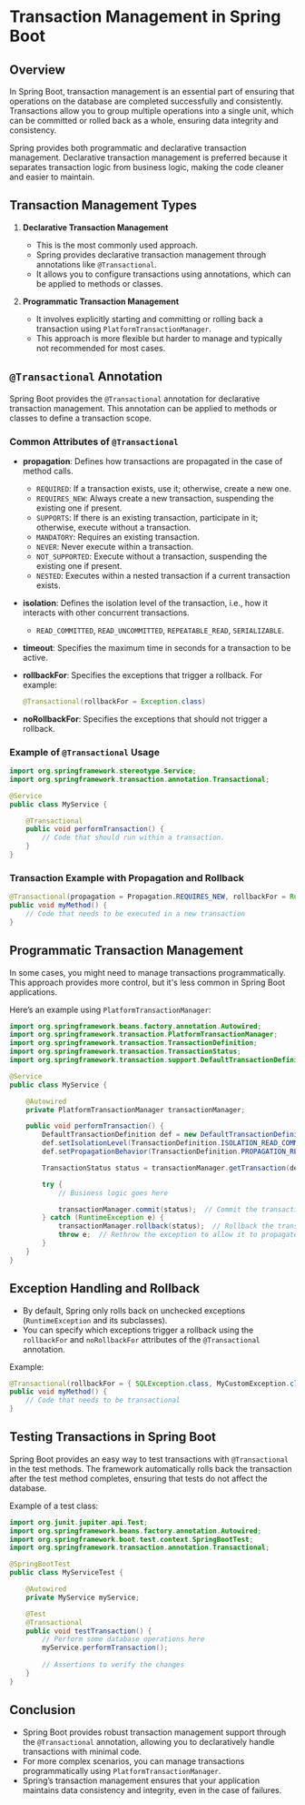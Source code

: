 
# Transaction Management in Spring Boot

## Overview

In Spring Boot, transaction management is an essential part of ensuring that operations on the database are completed successfully and consistently. Transactions allow you to group multiple operations into a single unit, which can be committed or rolled back as a whole, ensuring data integrity and consistency.

Spring provides both programmatic and declarative transaction management. Declarative transaction management is preferred because it separates transaction logic from business logic, making the code cleaner and easier to maintain.

## Transaction Management Types

1. **Declarative Transaction Management**
   - This is the most commonly used approach.
   - Spring provides declarative transaction management through annotations like `@Transactional`.
   - It allows you to configure transactions using annotations, which can be applied to methods or classes.
   
2. **Programmatic Transaction Management**
   - It involves explicitly starting and committing or rolling back a transaction using `PlatformTransactionManager`.
   - This approach is more flexible but harder to manage and typically not recommended for most cases.

## `@Transactional` Annotation

Spring Boot provides the `@Transactional` annotation for declarative transaction management. This annotation can be applied to methods or classes to define a transaction scope.

### Common Attributes of `@Transactional`
- **propagation**: Defines how transactions are propagated in the case of method calls.
  - `REQUIRED`: If a transaction exists, use it; otherwise, create a new one.
  - `REQUIRES_NEW`: Always create a new transaction, suspending the existing one if present.
  - `SUPPORTS`: If there is an existing transaction, participate in it; otherwise, execute without a transaction.
  - `MANDATORY`: Requires an existing transaction.
  - `NEVER`: Never execute within a transaction.
  - `NOT_SUPPORTED`: Execute without a transaction, suspending the existing one if present.
  - `NESTED`: Executes within a nested transaction if a current transaction exists.

- **isolation**: Defines the isolation level of the transaction, i.e., how it interacts with other concurrent transactions.
  - `READ_COMMITTED`, `READ_UNCOMMITTED`, `REPEATABLE_READ`, `SERIALIZABLE`.
  
- **timeout**: Specifies the maximum time in seconds for a transaction to be active.

- **rollbackFor**: Specifies the exceptions that trigger a rollback. For example:
  ```java
  @Transactional(rollbackFor = Exception.class)
  ```

- **noRollbackFor**: Specifies the exceptions that should not trigger a rollback.

### Example of `@Transactional` Usage

```java
import org.springframework.stereotype.Service;
import org.springframework.transaction.annotation.Transactional;

@Service
public class MyService {

    @Transactional
    public void performTransaction() {
        // Code that should run within a transaction.
    }
}
```

### Transaction Example with Propagation and Rollback

```java
@Transactional(propagation = Propagation.REQUIRES_NEW, rollbackFor = RuntimeException.class)
public void myMethod() {
    // Code that needs to be executed in a new transaction
}
```

## Programmatic Transaction Management

In some cases, you might need to manage transactions programmatically. This approach provides more control, but it's less common in Spring Boot applications.

Here’s an example using `PlatformTransactionManager`:

```java
import org.springframework.beans.factory.annotation.Autowired;
import org.springframework.transaction.PlatformTransactionManager;
import org.springframework.transaction.TransactionDefinition;
import org.springframework.transaction.TransactionStatus;
import org.springframework.transaction.support.DefaultTransactionDefinition;

@Service
public class MyService {

    @Autowired
    private PlatformTransactionManager transactionManager;

    public void performTransaction() {
        DefaultTransactionDefinition def = new DefaultTransactionDefinition();
        def.setIsolationLevel(TransactionDefinition.ISOLATION_READ_COMMITTED);
        def.setPropagationBehavior(TransactionDefinition.PROPAGATION_REQUIRED);

        TransactionStatus status = transactionManager.getTransaction(def);

        try {
            // Business logic goes here

            transactionManager.commit(status);  // Commit the transaction
        } catch (RuntimeException e) {
            transactionManager.rollback(status);  // Rollback the transaction in case of exception
            throw e;  // Rethrow the exception to allow it to propagate
        }
    }
}
```

## Exception Handling and Rollback

- By default, Spring only rolls back on unchecked exceptions (`RuntimeException` and its subclasses).
- You can specify which exceptions trigger a rollback using the `rollbackFor` and `noRollbackFor` attributes of the `@Transactional` annotation.

Example:
```java
@Transactional(rollbackFor = { SQLException.class, MyCustomException.class })
public void myMethod() {
    // Code that needs to be transactional
}
```

## Testing Transactions in Spring Boot

Spring Boot provides an easy way to test transactions with `@Transactional` in the test methods. The framework automatically rolls back the transaction after the test method completes, ensuring that tests do not affect the database.

Example of a test class:
```java
import org.junit.jupiter.api.Test;
import org.springframework.beans.factory.annotation.Autowired;
import org.springframework.boot.test.context.SpringBootTest;
import org.springframework.transaction.annotation.Transactional;

@SpringBootTest
public class MyServiceTest {

    @Autowired
    private MyService myService;

    @Test
    @Transactional
    public void testTransaction() {
        // Perform some database operations here
        myService.performTransaction();
        
        // Assertions to verify the changes
    }
}
```

## Conclusion

- Spring Boot provides robust transaction management support through the `@Transactional` annotation, allowing you to declaratively handle transactions with minimal code.
- For more complex scenarios, you can manage transactions programmatically using `PlatformTransactionManager`.
- Spring’s transaction management ensures that your application maintains data consistency and integrity, even in the case of failures.
